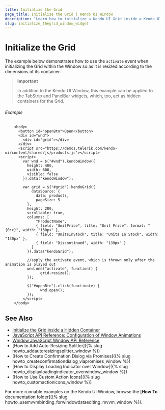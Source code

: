 ```yaml
---
title: Initialize the Grid
page_title: Initialize the Grid | Kendo UI Window
description: "Learn how to initialize a Kendo UI Grid inside a Kendo UI Window widget by resizing it according to the dimensions of its container."
slug: initialize_thegrid_window_widget
---
```


# Initialize the Grid

The example below demonstrates how to use the `activate` event when initializing the Grid within the Window so as it is resized according to the dimensions of its container.

> **Important**
>
> In addition to the Kendo UI Window, this example can be applied to the TabStrip and PanelBar widgets, which, too, act as hidden containers for the Grid.

###### Example

```dojo
    <body>
      <button id="openBtn">Open</button>
      <div id="wnd">
        <div id="grid"></div>
      </div>
      <script src="https://demos.telerik.com/kendo-ui/content/shared/js/products.js"></script>
      <script>
  	    var wnd = $("#wnd").kendoWindow({
          height: 400,
          width: 600,
          visible: false
        }).data("kendoWindow");

        var grid = $("#grid").kendoGrid({
            dataSource: {
              data: products,
              pageSize: 5
          },
          height: 200,
          scrollable: true,
          columns: [
              "ProductName",
              { field: "UnitPrice", title: "Unit Price", format: "{0:c}", width: "130px" },
              { field: "UnitsInStock", title: "Units In Stock", width: "130px" },
              { field: "Discontinued", width: "130px" }
            ]
          }).data("kendoGrid");

          //apply the activate event, which is thrown only after the animation is played out
          wnd.one("activate", function() {
                grid.resize();
          });

          $("#openBtn").click(function(e) {
                wnd.open();
          });
        </script>
    </body>
```

## See Also

* [Initialize the Grid inside a Hidden Container](/web/grid/appearance#initialize-the-grid-inside-a-hidden-container)
* [JavaScript API Reference: Configuration of Window Animations](/api/javascript/ui/window/configuration/animation)
* [Window JavaScript Window API Reference](/api/javascript/ui/window)
* [How to Add Auto-Resizing Splitter]({% slug howto_addautoresizingsplitter_window %})
* [How to Create Confirmation Dialog via Promises]({% slug howto_createconfirmationdialog_viapromises_window %})
* [How to Display Loading Indicator over Window]({% slug howto_displayloadingindicator_overwindow_window %})
* [How to Use Custom Action Icons]({% slug howto_customactionicons_window %})

For more runnable examples on the Kendo UI Window, browse the [**How To** documentation folder]({% slug howto_usemvvmbinding_forwindowdataediting_mvvm_window %}).
